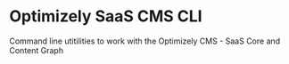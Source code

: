 # Optimizely SaaS CMS CLI
Command line utitilities to work with the Optimizely CMS - SaaS Core and Content Graph